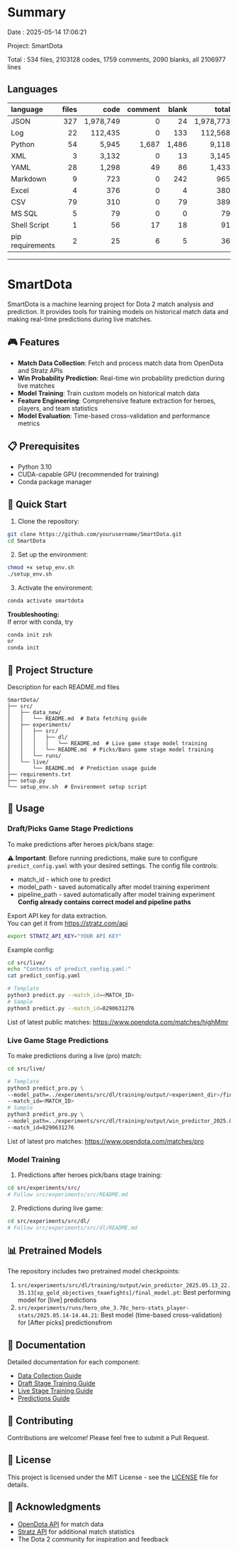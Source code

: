 # Summary

Date : 2025-05-14 17:06:21

Project: SmartDota

Total : 534 files,  2103128 codes, 1759 comments, 2090 blanks, all 2106977 lines

## Languages
| language | files | code | comment | blank | total |
| :--- | ---: | ---: | ---: | ---: | ---: |
| JSON | 327 | 1,978,749 | 0 | 24 | 1,978,773 |
| Log | 22 | 112,435 | 0 | 133 | 112,568 |
| Python | 54 | 5,945 | 1,687 | 1,486 | 9,118 |
| XML | 3 | 3,132 | 0 | 13 | 3,145 |
| YAML | 28 | 1,298 | 49 | 86 | 1,433 |
| Markdown | 9 | 723 | 0 | 242 | 965 |
| Excel | 4 | 376 | 0 | 4 | 380 |
| CSV | 79 | 310 | 0 | 79 | 389 |
| MS SQL | 5 | 79 | 0 | 0 | 79 |
| Shell Script | 1 | 56 | 17 | 18 | 91 |
| pip requirements | 2 | 25 | 6 | 5 | 36 |

---

# SmartDota

SmartDota is a machine learning project for Dota 2 match analysis and prediction. It provides tools for training models on historical match data and making real-time predictions during live matches.

## 🎮 Features

- **Match Data Collection**: Fetch and process match data from OpenDota and Stratz APIs
- **Win Probability Prediction**: Real-time win probability prediction during live matches
- **Model Training**: Train custom models on historical match data
- **Feature Engineering**: Comprehensive feature extraction for heroes, players, and team statistics
- **Model Evaluation**: Time-based cross-validation and performance metrics

## 📋 Prerequisites

- Python 3.10
- CUDA-capable GPU (recommended for training)
- Conda package manager

## 🚀 Quick Start

1. Clone the repository:
```bash
git clone https://github.com/yourusername/SmartDota.git
cd SmartDota
```

2. Set up the environment:
```bash
chmod +x setup_env.sh
./setup_env.sh
```

3. Activate the environment:
```bash
conda activate smartdota
```

__Troubleshooting:__ \
If error with conda, try
```bash
conda init zsh 
or 
conda init
```

## 📁 Project Structure

Description for each README.md files

```
SmartDota/
├── src/
│   ├── data_new/           
│   │   └── README.md  # Data fetching guide
│   ├── experiments/        
│   │   ├── src/
│   │   │   ├── dl/        
│   │   │   │   └── README.md  # Live game stage model training
│   │   │   └── README.md  # Picks/Bans game stage model training 
│   │   └── runs/          
│   └── live/              
│       └── README.md  # Prediction usage guide
├── requirements.txt       
├── setup.py              
└── setup_env.sh  # Environment setup script
```

## 🎯 Usage

### Draft/Picks Game Stage Predictions

To make predictions after heroes pick/bans stage:

⚠️ **Important**: Before running predictions, make sure to configure `predict_config.yaml` with your desired settings. The config file controls:
- match_id - which one to predict
- model_path - saved automatically after model training experiment
- pipeline_path - saved automatically after model training experiment
**Config already contains correct model and pipeline paths**

Export API key for data extraction. \
You can get it from https://stratz.com/api
```bash
export STRATZ_API_KEY="YOUR API KEY"
```

Example config:

```bash
cd src/live/
echo "Contents of predict_config.yaml:"
cat predict_config.yaml

# Template
python3 predict.py --match_id=<MATCH_ID>
# Sample
python3 predict.py --match_id=8290631276
```

List of latest public matches: https://www.opendota.com/matches/highMmr

### Live Game Stage Predictions

To make predictions during a live (pro) match:

```bash
cd src/live/

# Template
python3 predict_pro.py \
--model_path=../experiments/src/dl/training/output/<experiment_dir>/final_model.pt \
--match_id=<MATCH_ID>
# Sample 
python3 predict_pro.py \
--model_path=../experiments/src/dl/training/output/win_predictor_2025.05.13_22.35.13\[xp_gold_objectives_teamfights\]/final_model.pt \
--match_id=8290631276
```

List of latest pro matches: https://www.opendota.com/matches/pro

### Model Training

1. Predictions after heroes pick/bans stage training:
```bash
cd src/experiments/src/
# Follow src/experiments/src/README.md
```

2. Predictions during live game:
```bash
cd src/experiments/src/dl/
# Follow src/experiments/src/dl/README.md
```


<!-- To train a new model:

```bash
cd src/experiments/src/

# Template
python3 __main__.py --config=../experiments/configs/<CONFIG>.yaml
# Sample [Sample configs are listed in ../configs/]
python3 __main__.py --config=../experiments/hero_ohe_3.78c_hero-stats_player-stats.yaml
```

For time-based cross-validation (better precision):

```bash
cd src/experiments/src/

# Template
python3 time_cv.py \
--config=../configs/<CONFIG>.yaml \
--n-windows=3 \
--window-hours=6
# Sample [Sample configs are listed in ../configs/]
python3 time_cv.py \
--config=../configs/hero_ohe_3.78c_hero-stats_player-stats.yaml \
--n-windows=3 \
--window-hours=6
``` -->

## 📊 Pretrained Models

The repository includes two pretrained model checkpoints:

1. `src/experiments/src/dl/training/output/win_predictor_2025.05.13_22.35.13[xp_gold_objectives_teamfights]/final_model.pt`: Best performing model for [live] predictions
2. `src/experiments/runs/hero_ohe_3.78c_hero-stats_player-stats/2025.05.14-14.44.21`: Best model (time-based cross-validation) for [After picks] predictionsfrom

## 📝 Documentation

Detailed documentation for each component:

- [Data Collection Guide](src/data_new/README.md)
- [Draft Stage Training Guide](src/experiments/src/README.md)
- [Live Stage Training Guide](src/experiments/src/dl/README.md)
- [Predictions Guide](src/live/README.md)

## 🤝 Contributing

Contributions are welcome! Please feel free to submit a Pull Request.

## 📄 License

This project is licensed under the MIT License - see the [LICENSE](LICENSE) file for details.

## 🙏 Acknowledgments

- [OpenDota API](https://docs.opendota.com/) for match data
- [Stratz API](https://stratz.com/api) for additional match statistics
- The Dota 2 community for inspiration and feedback

